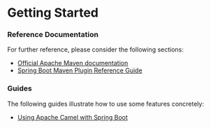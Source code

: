 # Getting Started

### Reference Documentation
For further reference, please consider the following sections:

* [Official Apache Maven documentation](https://maven.apache.org/guides/index.html)
* [Spring Boot Maven Plugin Reference Guide](https://docs.spring.io/spring-boot/docs/2.1.7.RELEASE/maven-plugin/)

### Guides
The following guides illustrate how to use some features concretely:

* [Using Apache Camel with Spring Boot](https://camel.apache.org/spring-boot)

